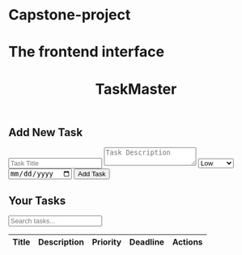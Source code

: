 # Capstone-project
# The frontend interface

<!DOCTYPE html>
<html lang="en">
<head>
    <meta charset="UTF-8">
    <meta name="viewport" content="width=device-width, initial-scale=1.0">
    <title>TaskMaster</title>
    <link rel="stylesheet" href="styles.css">
</head>
<body>
    <header>
        <h1>TaskMaster</h1>
    </header>
    <main>
        <section id="task-input">
            <h2>Add New Task</h2>
            <form id="task-form">
                <input type="text" id="title" placeholder="Task Title" required />
                <textarea id="description" placeholder="Task Description"></textarea>
                <select id="priority">
                    <option value="low">Low</option>
                    <option value="medium">Medium</option>
                    <option value="high">High</option>
                </select>
                <input type="date" id="deadline" />
                <button type="submit">Add Task</button>
            </form>
        </section>
        <section id="tasks">
            <h2>Your Tasks</h2>
            <input type="text" id="search" placeholder="Search tasks..." />
            <table id="task-table">
                <thead>
                    <tr>
                        <th>Title</th>
                        <th>Description</th>
                        <th>Priority</th>
                        <th>Deadline</th>
                        <th>Actions</th>
                    </tr>
                </thead>
                <tbody></tbody>
            </table>
        </section>
    </main>
    <script src="script.js"></script>
</body>
</html>

